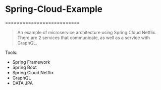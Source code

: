 # Spring-Cloud-Example
==========================

> An example of microservice architecture using Spring Cloud Netflix. There are 2 services that communicate, as well as a service with GraphQL.

Tools:

- Spring Framework
- Spring Boot
- Spring Cloud Netflix
- GraphQL
- DATA JPA
